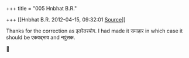 +++
title = "005 Hnbhat B.R."

+++
[[Hnbhat B.R.	2012-04-15, 09:32:01 [Source](https://groups.google.com/g/samskrita/c/v7KBlH-Mtcg)]]



Thanks for the correction as इतरेतरयोग. I had made it समाहार in which case it should be एकवद्भाव and नपुंसक.




